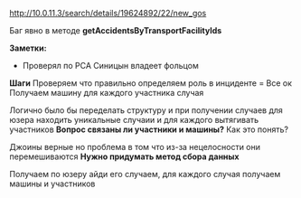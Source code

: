 http://10.0.11.3/search/details/19624892/22/new_gos


Баг явно в методе  **getAccidentsByTransportFacilityIds**

**Заметки:**
- Проверял по РСА Синицын владеет фольцом


**Шаги**
Проверяем что правильно определяем роль в инциденте = Все ок
Получаем машину для каждого участника случая

Логично было бы переделать структуру и при получении случаев для юзера 
находить уникальные случаии и для каждого вытягивать участников
**Вопрос связаны ли участники и машины?** Как это понять?

Джоины верные но проблема в том что из-за нецелосности они перемешиваются
**Нужно придумать метод сбора данных**

Получаем по юзеру айди его случаем, для каждого случая получаем машины и участников